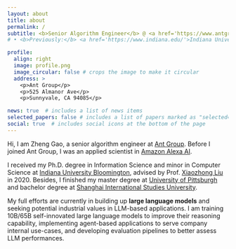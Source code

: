 ```yaml
---
layout: about
title: about
permalink: /
subtitle: <b>Senior Algorithm Engineer</b> @ <a href='https://www.antgroup.com/en/home'>Ant Group</a> 
# • <b>Previously:</b> <a href='https://www.indiana.edu/'>Indiana University Bloomington</a> 

profile:
  align: right
  image: profile.png
  image_circular: false # crops the image to make it circular
  address: >
    <p>Ant Group</p>
    <p>525 Almanor Ave</p>
    <p>Sunnyvale, CA 94085</p>

news: true  # includes a list of news items
selected_papers: false # includes a list of papers marked as "selected={true}"
social: true  # includes social icons at the bottom of the page
---
```

Hi, I am Zheng Gao, a senior algorithm engineer at [Ant Group](https://www.antgroup.com/en/home). Before I joined Ant Group, I was an applied scientist in [Amazon Alexa AI](https://www.aboutamazon.com/news/amazon-ai).

I received my Ph.D. degree in Information Science and minor in Computer Science at [Indiana University Bloomington](https://luddy.indiana.edu/index.html), advised by Prof. [Xiaozhong Liu](http://xiaozhong.website2.me/) in 2020. Besides, I finished my master degree at [University of Pittsburgh](https://www.pitt.edu/) and bachelor degree at [Shanghai International Studies University](http://en.shisu.edu.cn/).  

 My full efforts are currently in building up **large language models** and seeking potential industrial values in LLM-based applications. I am training 10B/65B self-innovated large language models to improve their reasoning capability, implementing agent-based applications to serve company internal use-cases, and developing evaluation pipelines to better assess LLM performances. 


